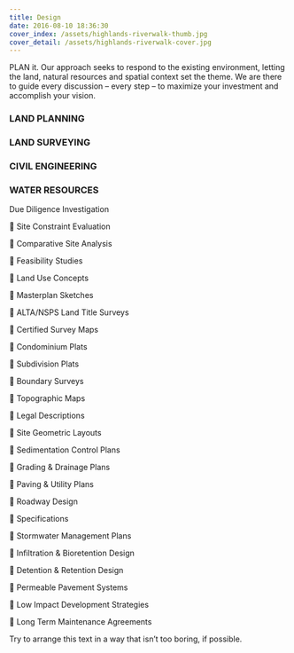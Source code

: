 ```yaml
---
title: Design
date: 2016-08-10 18:36:30
cover_index: /assets/highlands-riverwalk-thumb.jpg
cover_detail: /assets/highlands-riverwalk-cover.jpg
---
```


<p class="lead">PLAN it. Our approach seeks to respond to the existing environment, letting the land, natural resources and spatial context set the theme. We are there to guide every discussion – every step – to maximize your investment and accomplish your vision.</p>

<h3>LAND PLANNING</h3>

<h3>LAND SURVEYING</h3>

<h3>CIVIL ENGINEERING</h3>

<h3>WATER RESOURCES</h3>

Due Diligence Investigation

 Site Constraint Evaluation

 Comparative Site Analysis

 Feasibility Studies

 Land Use Concepts

 Masterplan Sketches

 ALTA/NSPS Land Title Surveys

 Certified Survey Maps

 Condominium Plats

 Subdivision Plats

 Boundary Surveys

 Topographic Maps

 Legal Descriptions

 Site Geometric Layouts

 Sedimentation Control Plans

 Grading &amp; Drainage Plans

 Paving &amp; Utility Plans

 Roadway Design

 Specifications

 Stormwater Management Plans

 Infiltration &amp; Bioretention Design

 Detention &amp; Retention Design

 Permeable Pavement Systems

 Low Impact Development Strategies

 Long Term Maintenance Agreements

Try to arrange this text in a way that isn’t too boring, if possible.
